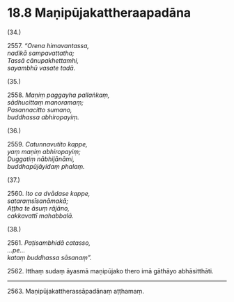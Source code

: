 # 18.8 Maṇipūjakattheraapadāna

(34.)

2557\. _“Orena himavantassa,_  
_nadikā sampavattatha;_  
_Tassā cānupakhettamhi,_  
_sayambhū vasate tadā._  

(35.)

2558\. _Maṇiṃ paggayha pallaṅkaṃ,_  
_sādhucittaṃ manoramaṃ;_  
_Pasannacitto sumano,_  
_buddhassa abhiropayiṃ._  

(36.)

2559\. _Catunnavutito kappe,_  
_yaṃ maṇiṃ abhiropayiṃ;_  
_Duggatiṃ nābhijānāmi,_  
_buddhapūjāyidaṃ phalaṃ._  

(37.)

2560\. _Ito ca dvādase kappe,_  
_sataraṃsīsanāmakā;_  
_Aṭṭha te āsuṃ rājāno,_  
_cakkavattī mahabbalā._  

(38.)

2561\. _Paṭisambhidā catasso,_  
_…pe…_  
_kataṃ buddhassa sāsanaṃ”._  

2562\. Itthaṃ sudaṃ āyasmā maṇipūjako thero imā gāthāyo abhāsitthāti.

---

2563\. Maṇipūjakattherassāpadānaṃ aṭṭhamaṃ.

